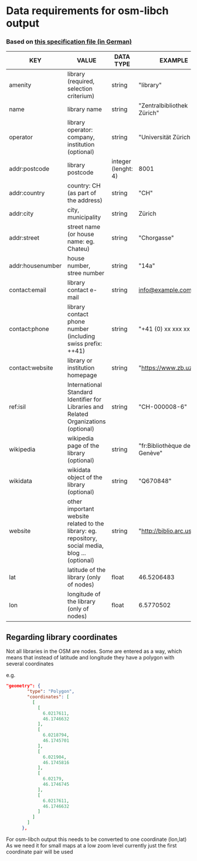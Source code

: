 # Data requirements for osm-libch output
### Based on [this specification file (in German)](documentation/Spezifikation_OSM_Datenstruktur_definitiv_Aktualisierung_31.10.2017.pdf) 

| KEY  		| VALUE | DATA TYPE  | EXAMPLE |  
|------		|--------|-----------|---------| 
|amenity	| library (required, selection criterium)| string | "library"  |
|name 		| library name | string | "Zentralbibliothek Zürich" | 
|operator |	library operator: company, institution (optional)| string | "Universität Zürich" |  
|addr:postcode | library postcode | integer (lenght: 4) | 8001 |
|addr:country | country: CH (as part of the address)| string | "CH"|
|addr:city 	| city, municipality | string | Zürich | 
|addr:street| street name (or house name: eg. Chateu) | string | "Chorgasse" | 
|addr:housenumber |	house number, stree number | string | "14a" | 
|contact:email  | library contact e-mail | string | info@example.com|
|contact:phone | library contact phone number (including swiss prefix: ++41)| string | "+41 (0) xx xxx xx xxxx"|	
|contact:website| library or institution homepage | string |  "https://www.zb.uzh.ch/" |
|ref:isil | International Standard Identifier for Libraries and Related Organizations (optional) | string | "CH-000008-6" |
|wikipedia | wikipedia page of the library (optional) | string | "fr:Bibliothèque de Genève"|
|wikidata | wikidata object of the library (optional) | string | "Q670848" |
|website | other important website related to the library: eg. repository, social media, blog ... (optional)| string | "http://biblio.arc.usi.ch" |	
| lat | latitude of the library (only of nodes) | float | 46.5206483| 
| lon | longitude of the library (only of nodes) | float | 6.5770502| 


## Regarding library coordinates

Not all libraries in the OSM are nodes. Some are entered as a way, which means that instead of latitude and longitude they have a polygon
with several coordinates

e.g. 

```json
"geometry": {
        "type": "Polygon",
        "coordinates": [
          [
            [
              6.0217611,
              46.1746632
            ],
            [
              6.0218794,
              46.1745701
            ],
            [
              6.021904,
              46.1745816
            ],
            [
              6.02179,
              46.1746745
            ],
            [
              6.0217611,
              46.1746632
            ]
          ]
        ]
      },
```

For osm-libch output this needs to be converted to one coordinate (lon,lat)
As we need it for small maps at a low zoom level currently just the first coordinate pair will be used 